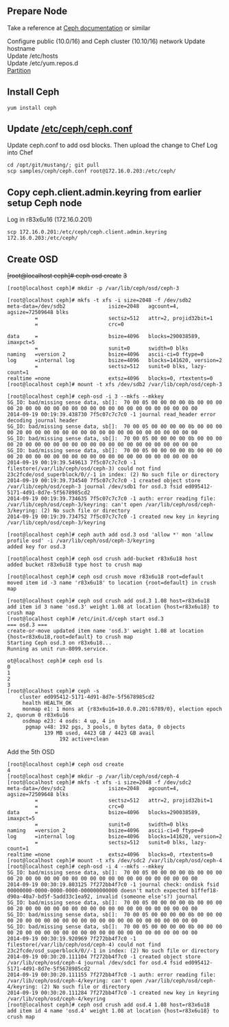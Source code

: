 ## Prepare Node
Take a reference at [Ceph documentation](http://ceph.com/docs/v0.67.9/rados/operations/add-or-rm-osds/) or similar

Configure public (10.0/16) and Ceph cluster (10.10/16) network
Update hostname    
Update /etc/hosts    
Update /etc/yum.repos.d    
[Partition](CephPartition.markdown)

## Install Ceph
	
	yum install ceph

## Update [/etc/ceph/ceph.conf](samples/ceph/ceph.conf)
Update ceph.conf to add osd blocks. Then upload the change to Chef
Log into Chef

	cd /opt/git/mustang/; git pull
	scp samples/ceph/ceph.conf root@172.16.0.203:/etc/ceph/

## Copy ceph.client.admin.keyring from earlier setup Ceph node
Log in r83x6u16 (172.16.0.201)

	scp 172.16.0.201:/etc/ceph/ceph.client.admin.keyring 172.16.0.203:/etc/ceph/

## Create OSD
	
~~[root@localhost ceph]# ceph osd create~~
~~3~~
	
	[root@localhost ceph]# mkdir -p /var/lib/ceph/osd/ceph-3
	
	[root@localhost ceph]# mkfs -t xfs -i size=2048 -f /dev/sdb2
	meta-data=/dev/sdb2              isize=2048   agcount=4, agsize=72509648 blks
	         =                       sectsz=512   attr=2, projid32bit=1
	         =                       crc=0

	data     =                       bsize=4096   blocks=290038589, imaxpct=5
	         =                       sunit=0      swidth=0 blks
	naming   =version 2              bsize=4096   ascii-ci=0 ftype=0
	log      =internal log           bsize=4096   blocks=141620, version=2
	         =                       sectsz=512   sunit=0 blks, lazy-count=1
	realtime =none                   extsz=4096   blocks=0, rtextents=0
	[root@localhost ceph]# mount -t xfs /dev/sdb2 /var/lib/ceph/osd/ceph-3
	
	[root@localhost ceph]# ceph-osd -i 3 --mkfs --mkkey
	SG_IO: bad/missing sense data, sb[]:  70 00 05 00 00 00 00 0b 00 00 00 00 20 00 00 00 00 00 00 00 00 00 00 00 00 00 00 00 00 00 00 00
	2014-09-19 00:19:39.438730 7f5c07c7c7c0 -1 journal read_header error decoding journal header
	SG_IO: bad/missing sense data, sb[]:  70 00 05 00 00 00 00 0b 00 00 00 00 20 00 00 00 00 00 00 00 00 00 00 00 00 00 00 00 00 00 00 00
	SG_IO: bad/missing sense data, sb[]:  70 00 05 00 00 00 00 0b 00 00 00 00 20 00 00 00 00 00 00 00 00 00 00 00 00 00 00 00 00 00 00 00
	SG_IO: bad/missing sense data, sb[]:  70 00 05 00 00 00 00 0b 00 00 00 00 20 00 00 00 00 00 00 00 00 00 00 00 00 00 00 00 00 00 00 00
	2014-09-19 00:19:39.549613 7f5c07c7c7c0 -1 filestore(/var/lib/ceph/osd/ceph-3) could not find 23c2fcde/osd_superblock/0//-1 in index: (2) No such file or directory
	2014-09-19 00:19:39.734540 7f5c07c7c7c0 -1 created object store /var/lib/ceph/osd/ceph-3 journal /dev/sdb1 for osd.3 fsid ed095412-5171-4d91-8d7e-5f5678985cd2
	2014-09-19 00:19:39.734635 7f5c07c7c7c0 -1 auth: error reading file: /var/lib/ceph/osd/ceph-3/keyring: can't open /var/lib/ceph/osd/ceph-3/keyring: (2) No such file or directory
	2014-09-19 00:19:39.734752 7f5c07c7c7c0 -1 created new key in keyring /var/lib/ceph/osd/ceph-3/keyring

	[root@localhost ceph]# ceph auth add osd.3 osd 'allow *' mon 'allow profile osd' -i /var/lib/ceph/osd/ceph-3/keyring
	added key for osd.3
	
	[root@localhost ceph]# ceph osd crush add-bucket r83x6u18 host
	added bucket r83x6u18 type host to crush map
	
	[root@localhost ceph]# ceph osd crush move r83x6u18 root=default
	moved item id -3 name 'r83x6u18' to location {root=default} in crush map
	
	[root@localhost ceph]# ceph osd crush add osd.3 1.08 host=r83x6u18
	add item id 3 name 'osd.3' weight 1.08 at location {host=r83x6u18} to crush map
	[root@localhost ceph]# /etc/init.d/ceph start osd.3
	=== osd.3 === 
	create-or-move updated item name 'osd.3' weight 1.08 at location {host=r83x6u18,root=default} to crush map
	Starting Ceph osd.3 on r83x6u18...
	Running as unit run-8099.service.
	
	ot@localhost ceph]# ceph osd ls
	0
	1
	2
	3
	[root@localhost ceph]# ceph -s
	    cluster ed095412-5171-4d91-8d7e-5f5678985cd2
	     health HEALTH_OK
	     monmap e1: 1 mons at {r83x6u16=10.0.0.201:6789/0}, election epoch 2, quorum 0 r83x6u16
	     osdmap e23: 4 osds: 4 up, 4 in
	      pgmap v48: 192 pgs, 3 pools, 0 bytes data, 0 objects
	            139 MB used, 4423 GB / 4423 GB avail
	                 192 active+clean
	
Add the 5th OSD

	[root@localhost ceph]# ceph osd create
	4
	[root@localhost ceph]# mkdir -p /var/lib/ceph/osd/ceph-4
	[root@localhost ceph]# mkfs -t xfs -i size=2048 -f /dev/sdc2
	meta-data=/dev/sdc2              isize=2048   agcount=4, agsize=72509648 blks
	         =                       sectsz=512   attr=2, projid32bit=1
	         =                       crc=0
	data     =                       bsize=4096   blocks=290038589, imaxpct=5
	         =                       sunit=0      swidth=0 blks
	naming   =version 2              bsize=4096   ascii-ci=0 ftype=0
	log      =internal log           bsize=4096   blocks=141620, version=2
	         =                       sectsz=512   sunit=0 blks, lazy-count=1
	realtime =none                   extsz=4096   blocks=0, rtextents=0
	[root@localhost ceph]# mount -t xfs /dev/sdc2 /var/lib/ceph/osd/ceph-4
	[root@localhost ceph]# ceph-osd -i 4 --mkfs --mkkey
	SG_IO: bad/missing sense data, sb[]:  70 00 05 00 00 00 00 0b 00 00 00 00 20 00 00 00 00 00 00 00 00 00 00 00 00 00 00 00 00 00 00 00
	2014-09-19 00:30:19.803125 7f272bb4f7c0 -1 journal check: ondisk fsid 00000000-0000-0000-0000-000000000000 doesn't match expected b1ffef18-d90a-40a7-bd5f-5add33c1ea92, invalid (someone else's?) journal
	SG_IO: bad/missing sense data, sb[]:  70 00 05 00 00 00 00 0b 00 00 00 00 20 00 00 00 00 00 00 00 00 00 00 00 00 00 00 00 00 00 00 00
	SG_IO: bad/missing sense data, sb[]:  70 00 05 00 00 00 00 0b 00 00 00 00 20 00 00 00 00 00 00 00 00 00 00 00 00 00 00 00 00 00 00 00
	SG_IO: bad/missing sense data, sb[]:  70 00 05 00 00 00 00 0b 00 00 00 00 20 00 00 00 00 00 00 00 00 00 00 00 00 00 00 00 00 00 00 00
	2014-09-19 00:30:19.920969 7f272bb4f7c0 -1 filestore(/var/lib/ceph/osd/ceph-4) could not find 23c2fcde/osd_superblock/0//-1 in index: (2) No such file or directory
	2014-09-19 00:30:20.111104 7f272bb4f7c0 -1 created object store /var/lib/ceph/osd/ceph-4 journal /dev/sdc1 for osd.4 fsid ed095412-5171-4d91-8d7e-5f5678985cd2
	2014-09-19 00:30:20.111155 7f272bb4f7c0 -1 auth: error reading file: /var/lib/ceph/osd/ceph-4/keyring: can't open /var/lib/ceph/osd/ceph-4/keyring: (2) No such file or directory
	2014-09-19 00:30:20.111284 7f272bb4f7c0 -1 created new key in keyring /var/lib/ceph/osd/ceph-4/keyring
	[root@localhost ceph]# ceph osd crush add osd.4 1.08 host=r83x6u18
	add item id 4 name 'osd.4' weight 1.08 at location {host=r83x6u18} to crush map
	
